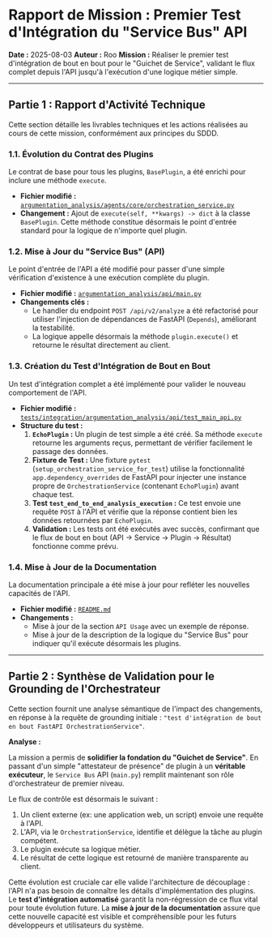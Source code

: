 # Rapport de Mission : Premier Test d'Intégration du "Service Bus" API

**Date :** 2025-08-03
**Auteur :** Roo
**Mission :** Réaliser le premier test d'intégration de bout en bout pour le "Guichet de Service", validant le flux complet depuis l'API jusqu'à l'exécution d'une logique métier simple.

---

## Partie 1 : Rapport d'Activité Technique

Cette section détaille les livrables techniques et les actions réalisées au cours de cette mission, conformément aux principes du SDDD.

### 1.1. Évolution du Contrat des Plugins

Le contrat de base pour tous les plugins, `BasePlugin`, a été enrichi pour inclure une méthode `execute`.

-   **Fichier modifié :** [`argumentation_analysis/agents/core/orchestration_service.py`](argumentation_analysis/agents/core/orchestration_service.py:1)
-   **Changement :** Ajout de `execute(self, **kwargs) -> dict` à la classe `BasePlugin`. Cette méthode constitue désormais le point d'entrée standard pour la logique de n'importe quel plugin.

### 1.2. Mise à Jour du "Service Bus" (API)

Le point d'entrée de l'API a été modifié pour passer d'une simple vérification d'existence à une exécution complète du plugin.

-   **Fichier modifié :** [`argumentation_analysis/api/main.py`](argumentation_analysis/api/main.py:1)
-   **Changements clés :**
    -   Le handler du endpoint `POST /api/v2/analyze` a été refactorisé pour utiliser l'injection de dépendances de FastAPI (`Depends`), améliorant la testabilité.
    -   La logique appelle désormais la méthode `plugin.execute()` et retourne le résultat directement au client.

### 1.3. Création du Test d'Intégration de Bout en Bout

Un test d'intégration complet a été implémenté pour valider le nouveau comportement de l'API.

-   **Fichier modifié :** [`tests/integration/argumentation_analysis/api/test_main_api.py`](tests/integration/argumentation_analysis/api/test_main_api.py:1)
-   **Structure du test :**
    1.  **`EchoPlugin` :** Un plugin de test simple a été créé. Sa méthode `execute` retourne les arguments reçus, permettant de vérifier facilement le passage des données.
    2.  **Fixture de Test :** Une fixture `pytest` (`setup_orchestration_service_for_test`) utilise la fonctionnalité `app.dependency_overrides` de FastAPI pour injecter une instance propre de `OrchestrationService` (contenant `EchoPlugin`) avant chaque test.
    3.  **Test `test_end_to_end_analysis_execution` :** Ce test envoie une requête `POST` à l'API et vérifie que la réponse contient bien les données retournées par `EchoPlugin`.
    4.  **Validation :** Les tests ont été exécutés avec succès, confirmant que le flux de bout en bout (API -> Service -> Plugin -> Résultat) fonctionne comme prévu.

### 1.4. Mise à Jour de la Documentation

La documentation principale a été mise à jour pour refléter les nouvelles capacités de l'API.

-   **Fichier modifié :** [`README.md`](README.md:1)
-   **Changements :**
    -   Mise à jour de la section `API Usage` avec un exemple de réponse.
    -   Mise à jour de la description de la logique du "Service Bus" pour indiquer qu'il exécute désormais les plugins.

---

## Partie 2 : Synthèse de Validation pour le Grounding de l'Orchestrateur

Cette section fournit une analyse sémantique de l'impact des changements, en réponse à la requête de grounding initiale : `"test d'intégration de bout en bout FastAPI OrchestrationService"`.

**Analyse :**

La mission a permis de **solidifier la fondation du "Guichet de Service"**. En passant d'un simple "attestateur de présence" de plugin à un **véritable exécuteur**, le `Service Bus` API (`main.py`) remplit maintenant son rôle d'orchestrateur de premier niveau.

Le flux de contrôle est désormais le suivant :
1.  Un client externe (ex: une application web, un script) envoie une requête à l'API.
2.  L'API, via le `OrchestrationService`, identifie et délègue la tâche au plugin compétent.
3.  Le plugin exécute sa logique métier.
4.  Le résultat de cette logique est retourné de manière transparente au client.

Cette évolution est cruciale car elle valide l'architecture de découplage : l'API n'a pas besoin de connaître les détails d'implémentation des plugins. Le **test d'intégration automatisé** garantit la non-régression de ce flux vital pour toute évolution future. La **mise à jour de la documentation** assure que cette nouvelle capacité est visible et compréhensible pour les futurs développeurs et utilisateurs du système.